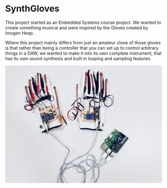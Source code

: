 # SynthGloves
This project started as an Embedded Systems course project. We wanted to create something musical and were inspired by the Gloves created by Imogen Heap. 

Where this project mainly differs from just an amateur clone of those gloves is that rather than being a controller that you can set up to control arbitrary things in a DAW, we wanted to make it into its own complete instrument, that has its own sound synthesis and built in looping and sampling features.  

![alt text](https://github.com/sambagley/SynthGloves/blob/master/DualGlovesWithPi.JPEG?raw=true)

